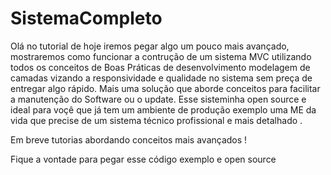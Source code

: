 # SistemaCompleto

Olá no tutorial de hoje iremos pegar algo um pouco mais avançado, mostraremos como funcionar 
a contrução de um sistema MVC utilizando todos os conceitos de Boas Práticas de desenvolvimento 
modelagem de camadas vizando a responsividade e qualidade no sistema sem preça de entregar algo
rápido. Mais uma solução que aborde conceitos para facilitar a manutenção do Software ou o 
update. Esse sisteminha open source e ideal para voçê que já tem um ambiente de produção exemplo
uma ME da vida que precise de um sistema técnico profissional e mais detalhado .


Em breve tutorias abordando conceitos mais avançados !

Fique a vontade para pegar esse código exemplo e open source

